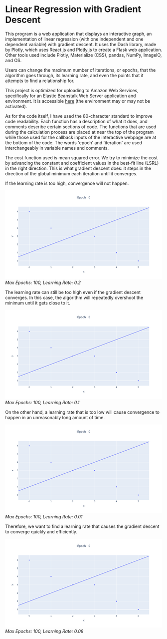 # Linear Regression with Gradient Descent
This program is a web application that displays an interactive graph, an implementation of linear regression (with one independent and one dependent variable) with gradient descent. It uses the Dash library, made by Plotly, which uses React.js and Plotly.js to create a Flask web application. Other tools used include Plotly, Materialize (CSS), pandas, NumPy, ImageIO, and OS.

Users can change the maximum number of iterations, or epochs, that the algorithm goes through, its learning rate, and even the points that it attempts to find a relationship for.

This project is optimized for uploading to Amazon Web Services, specifically for an Elastic Beanstalk Web Server application and environment. It is accessible [here](https://bit.ly/linreggd) (the environment may or may not be activated).

As for the code itself, I have used the 80-character standard to improve code readability. Each function has a description of what it does, and comments describe certain sections of code. The functions that are used during the calculation process are placed at near the top of the program while those used for the callback inputs of the interactive webpage are at the bottom of the code. The words 'epoch' and 'iteration' are used interchangeably in variable names and comments.

The cost function used is mean squared error. We try to minimize the cost by advancing the constant and coefficient values in the best-fit line (LSRL) in the right direction. This is what gradient descent does: it steps in the direction of the global minimum each iteration until it converges.

If the learning rate is too high, convergence will not happen.

![Max Epochs: 100 | Learning Rate: 0.2](app/example_gifs/overshoot_diverge-max100-lr0.2.gif)<br>
*Max Epochs: 100, Learning Rate: 0.2*

The learning rate can still be too high even if the gradient descent converges. In this case, the algorithm will repeatedly overshoot the minimum until it gets close to it.

![Max Epochs: 100 | Learning Rate: 0.1](app/example_gifs/overshoot_converge-max100-lr0.1.gif)<br>
*Max Epochs: 100, Learning Rate: 0.1*

On the other hand, a learning rate that is too low will cause convergence to happen in an unreasonably long amount of time.

![Max Epochs: 100 | Learning Rate: 0.01](app/example_gifs/slow-converge-max100-lr0.01.gif)<br>
*Max Epochs: 100, Learning Rate: 0.01*

Therefore, we want to find a learning rate that causes the gradient descent to converge quickly and efficiently.

![Max Epochs: 100 | Learning Rate: 0.08](app/example_gifs/better-converge-max100-lr0.08.gif)<br>
*Max Epochs: 100, Learning Rate: 0.08*
